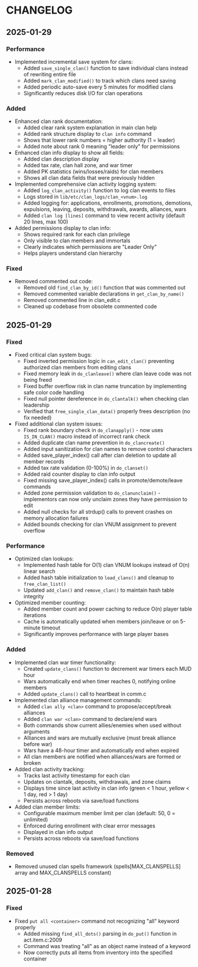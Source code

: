 # CHANGELOG

## 2025-01-29
### Performance
- Implemented incremental save system for clans:
  - Added `save_single_clan()` function to save individual clans instead of rewriting entire file
  - Added `mark_clan_modified()` to track which clans need saving
  - Added periodic auto-save every 5 minutes for modified clans
  - Significantly reduces disk I/O for clan operations

### Added
- Enhanced clan rank documentation:
  - Added clear rank system explanation in main clan help
  - Added rank structure display to `clan info` command
  - Shows that lower rank numbers = higher authority (1 = leader)
  - Added note about rank 0 meaning "leader only" for permissions
- Enhanced clan info display to show all fields:
  - Added clan description display
  - Added tax rate, clan hall zone, and war timer
  - Added PK statistics (wins/losses/raids) for clan members
  - Shows all clan data fields that were previously hidden
- Implemented comprehensive clan activity logging system:
  - Added `log_clan_activity()` function to log clan events to files
  - Logs stored in `lib/etc/clan_logs/clan_<vnum>.log`
  - Added logging for: applications, enrollments, promotions, demotions, expulsions, leaving, deposits, withdrawals, awards, alliances, wars
  - Added `clan log [lines]` command to view recent activity (default 20 lines, max 100)
- Added permissions display to clan info:
  - Shows required rank for each clan privilege
  - Only visible to clan members and immortals
  - Clearly indicates which permissions are "Leader Only"
  - Helps players understand clan hierarchy

### Fixed
- Removed commented out code:
  - Removed old `find_clan_by_id()` function that was commented out
  - Removed commented variable declarations in `get_clan_by_name()`
  - Removed commented line in clan_edit.c
  - Cleaned up codebase from obsolete commented code

## 2025-01-29
### Fixed
- Fixed critical clan system bugs:
  - Fixed inverted permission logic in `can_edit_clan()` preventing authorized clan members from editing clans
  - Fixed memory leak in `do_clanleave()` where clan leave code was not being freed
  - Fixed buffer overflow risk in clan name truncation by implementing safe color code handling
  - Fixed null pointer dereference in `do_clantalk()` when checking clan leadership
  - Verified that `free_single_clan_data()` properly frees description (no fix needed)
- Fixed additional clan system issues:
  - Fixed rank boundary check in `do_clanapply()` - now uses `IS_IN_CLAN()` macro instead of incorrect rank check
  - Added duplicate clan name prevention in `do_clancreate()`
  - Added input sanitization for clan names to remove control characters
  - Added save_player_index() call after clan deletion to update all member records
  - Added tax rate validation (0-100%) in `do_clanset()`
  - Added raid counter display to clan info output
  - Fixed missing save_player_index() calls in promote/demote/leave commands
  - Added zone permission validation to `do_clanunclaim()` - implementors can now only unclaim zones they have permission to edit
  - Added null checks for all strdup() calls to prevent crashes on memory allocation failures
  - Added bounds checking for clan VNUM assignment to prevent overflow
### Performance
- Optimized clan lookups:
  - Implemented hash table for O(1) clan VNUM lookups instead of O(n) linear search
  - Added hash table initialization to `load_clans()` and cleanup to `free_clan_list()`
  - Updated `add_clan()` and `remove_clan()` to maintain hash table integrity
- Optimized member counting:
  - Added member count and power caching to reduce O(n) player table iterations
  - Cache is automatically updated when members join/leave or on 5-minute timeout
  - Significantly improves performance with large player bases
### Added
- Implemented clan war timer functionality:
  - Created `update_clans()` function to decrement war timers each MUD hour
  - Wars automatically end when timer reaches 0, notifying online members
  - Added `update_clans()` call to heartbeat in comm.c
- Implemented clan alliance management commands:
  - Added `clan ally <clan>` command to propose/accept/break alliances
  - Added `clan war <clan>` command to declare/end wars
  - Both commands show current allies/enemies when used without arguments
  - Alliances and wars are mutually exclusive (must break alliance before war)
  - Wars have a 48-hour timer and automatically end when expired
  - All clan members are notified when alliances/wars are formed or broken
- Added clan activity tracking:
  - Tracks last activity timestamp for each clan
  - Updates on clantalk, deposits, withdrawals, and zone claims
  - Displays time since last activity in clan info (green < 1 hour, yellow < 1 day, red > 1 day)
  - Persists across reboots via save/load functions
- Added clan member limits:
  - Configurable maximum member limit per clan (default: 50, 0 = unlimited)
  - Enforced during enrollment with clear error messages
  - Displayed in clan info output
  - Persists across reboots via save/load functions
### Removed
- Removed unused clan spells framework (spells[MAX_CLANSPELLS] array and MAX_CLANSPELLS constant)

## 2025-01-28
### Fixed
- Fixed `put all <container>` command not recognizing "all" keyword properly
  - Added missing `find_all_dots()` parsing in `do_put()` function in act.item.c:2009
  - Command was treating "all" as an object name instead of a keyword
  - Now correctly puts all items from inventory into the specified container

